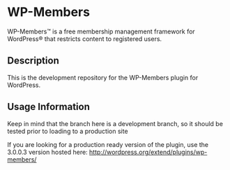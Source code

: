 # WP-Members #

WP-Members&trade; is a free membership management framework for WordPress&reg; that restricts content to registered users.

## Description ##

This is the development repository for the WP-Members plugin for WordPress.

## Usage Information ##

Keep in mind that the branch here is a development branch, so it should be tested prior to loading to a production site

If you are looking for a production ready version of the plugin, use the 3.0.0.3 version hosted here:
http://wordpress.org/extend/plugins/wp-members/
